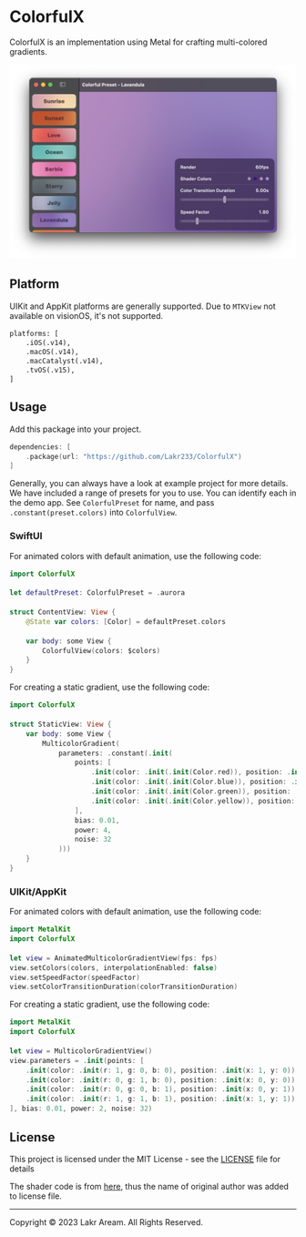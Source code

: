 # ColorfulX

ColorfulX is an implementation using Metal for crafting multi-colored gradients.

![Screenshot](./Example/Screenshot.png)

## Platform

UIKit and AppKit platforms are generally supported. Due to `MTKView` not available on visionOS, it's not supported.

```
platforms: [
    .iOS(.v14),
    .macOS(.v14),
    .macCatalyst(.v14),
    .tvOS(.v15),
]
```

## Usage

Add this package into your project.

```swift
dependencies: [
    .package(url: "https://github.com/Lakr233/ColorfulX")
]
```

Generally, you can always have a look at example project for more details. We have included a range of presets for you to use. You can identify each in the demo app. See `ColorfulPreset` for name, and pass `.constant(preset.colors)` into `ColorfulView`.

### SwiftUI

For animated colors with default animation, use the following code:

```swift
import ColorfulX

let defaultPreset: ColorfulPreset = .aurora

struct ContentView: View {
    @State var colors: [Color] = defaultPreset.colors

    var body: some View {
        ColorfulView(colors: $colors)
    }
}
```

For creating a static gradient, use the following code:

```swift
import ColorfulX

struct StaticView: View {
    var body: some View {
        MulticolorGradient(
            parameters: .constant(.init(
                points: [
                    .init(color: .init(.init(Color.red)), position: .init(x: 0, y: 0)),
                    .init(color: .init(.init(Color.blue)), position: .init(x: 1, y: 0)),
                    .init(color: .init(.init(Color.green)), position: .init(x: 0, y: 1)),
                    .init(color: .init(.init(Color.yellow)), position: .init(x: 1, y: 1)),
                ],
                bias: 0.01,
                power: 4,
                noise: 32
            )))
    }
}
```

### UIKit/AppKit

For animated colors with default animation, use the following code:

```swift
import MetalKit
import ColorfulX

let view = AnimatedMulticolorGradientView(fps: fps)
view.setColors(colors, interpolationEnabled: false)
view.setSpeedFactor(speedFactor)
view.setColorTransitionDuration(colorTransitionDuration)
```

For creating a static gradient, use the following code:

```swift
import MetalKit
import ColorfulX

let view = MulticolorGradientView()
view.parameters = .init(points: [
    .init(color: .init(r: 1, g: 0, b: 0), position: .init(x: 1, y: 0)),
    .init(color: .init(r: 0, g: 1, b: 0), position: .init(x: 0, y: 0)),
    .init(color: .init(r: 0, g: 0, b: 1), position: .init(x: 0, y: 1)),
    .init(color: .init(r: 1, g: 1, b: 1), position: .init(x: 1, y: 1)),
], bias: 0.01, power: 2, noise: 32)
```

## License

This project is licensed under the MIT License - see the [LICENSE](LICENSE) file for details

The shader code is from [here](https://github.com/ArthurGuibert/SwiftUI-MulticolorGradient), thus the name of original author was added to license file.

---

Copyright © 2023 Lakr Aream. All Rights Reserved.
